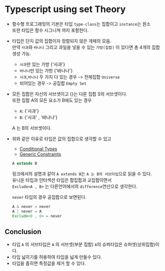 # Typescript using set Theory

- 함수형 프로그래밍의 기본은 타입 `type-class`는 집합이고 `instance`는 원소  
  또한 타입은 함수 시그니쳐 까지 포함한다.

- 타입은 단지 값의 집합이자 정렬되지 않은 개체의 모음.  
  만약 `사과`와 `바나나` 그리고 과일을 넣을 수 있는 `가방(집합)` 이 있다면 총 4개의 집합 생성 가능.

  - `사과`만 있는 가방 {'사과'}
  - `바나나`만 있는 가방 {'바나나'}
  - `사과`,`바나나` 두 가지 다 있는 경우 -> 전체집합 `Universe`
  - 비어있는 경우 -> 공집합 `Empty Set`

- 모든 집합은 자신의 서브셋이고 {}는 다른 집합 S의 서브셋이다.  
  또한 집합 A의 모든 요소가 B에도 있는 경우

  - `A`: {'사과'}
  - `B`: {'사과' , '바나나'}

  A 는 B의 서브셋이다.

- 위와 같은 이유로 타입은 값의 집합으로 생각할 수 있고

  - [Conditional Types](https://www.typescriptlang.org/docs/handbook/2/conditional-types.html)
  - [Generic Constraints](https://www.typescriptlang.org/docs/handbook/2/gen)

  ```typescript
  A extends B
  ```

  링크에서의 설명과 같이 `A extends B`는 `A 는 B의 서브타입`으로 읽을 수 있다.  
  유니온 타입과 인터섹션 타입은 합집합과 교집합이면서  
  `Exclude<A , B>` 는 다른언어에서의 `difference`연산으로 생각한다.

  `never` 타입의 경우 공집합으로 보면된다.

  ```typescript
  A & never = never
  A | never = A
  Exclude<0 , 0> = never
  ```

## Conclusion

- 타입 `A` 의 서브타입은 `A` 의 서브셋(부분 집합) `A`의 슈퍼타입은 슈퍼셋(상위집합)이다.
- 타입 넓히기를 허용하여 타입을 넓게 만들수 있다.
- 타입을 좁히면 특정값을 제거 할 수 있다.
